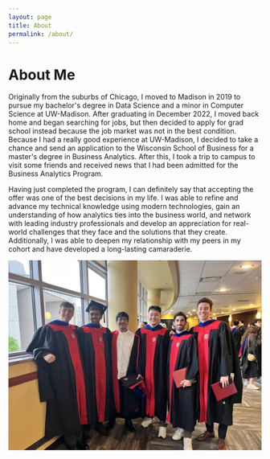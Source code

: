 ```yaml
---
layout: page
title: About
permalink: /about/
---
```


# About Me
Originally from the suburbs of Chicago, I moved to Madison in 2019 to pursue my bachelor's degree in Data Science and a minor in Computer Science at UW-Madison. After graduating in December 2022, I moved back home and began searching for jobs, but then decided to apply for grad school instead because the job market was not in the best condition. Because I had a really good experience at UW-Madison, I decided to take a chance and send an application to the Wisconsin School of Business for a master's degree in Business Analytics. After this, I took a trip to campus to visit some friends and received news that I had been admitted for the Business Analytics Program. 

Having just completed the program, I can definitely say that accepting the offer was one of the best decisions in my life. I was able to refine and advance my technical knowledge using modern technologies, gain an understanding of how analytics ties into the business world, and network with leading industry professionals and develop an appreciation for real-world challenges that they face and the solutions that they create. Additionally, I was able to deepen my relationship with my peers in my cohort and have developed a long-lasting camaraderie.

<img src="/assets/img/IMG_2149.jpg" alt="Grad Friends Pic" style="width:50%, height:50%;">
